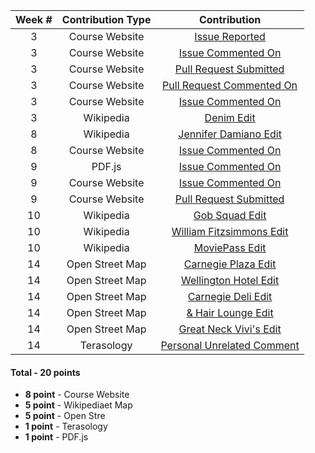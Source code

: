 | **Week #** | **Contribution Type** | **Contribution** |
|:----------:|:-----------------:|:---------------------:|
|     3      |  Course Website   |[Issue Reported](https://github.com/joannakl/cs480_s18/issues/5)|
|     3      |  Course Website   |[Issue Commented On](https://github.com/joannakl/cs480_s18/issues/8)|
|     3      |  Course Website   |[Pull Request Submitted](https://github.com/joannakl/cs480_s18/pull/54)|
|     3      |  Course Website   |[Pull Request Commented On](https://github.com/joannakl/cs480_s18/pull/53)|
|     3      |  Course Website   |[Issue Commented On](https://github.com/joannakl/cs480_s18/issues/15)|
|     3      |     Wikipedia     | [Denim Edit](https://en.wikipedia.org/w/index.php?title=Denim&diff=prev&oldid=825171031)|
|     8      |     Wikipedia     | [Jennifer Damiano Edit](https://en.wikipedia.org/w/index.php?title=Jennifer_Damiano&diff=prev&oldid=830101605)|
|     8      |  Course Website   |[Issue Commented On](https://github.com/joannakl/cs480_s18/issues/94)|
|     9      |       PDF.js      |[Issue Commented On](https://github.com/mozilla/pdf.js/issues/9570)|
|     9      |  Course Website   |[Issue Commented On](https://github.com/joannakl/cs480_s18/issues/97)|
|     9      |  Course Website   |[Pull Request Submitted](https://github.com/joannakl/cs480_s18/pull/94)| 
|     10     |     Wikipedia     |[Gob Squad Edit](https://en.wikipedia.org/w/index.php?title=Gob_Squad&diff=prev&oldid=834312727)| 
|     10     |     Wikipedia     |[William Fitzsimmons Edit](https://en.wikipedia.org/w/index.php?title=William_Fitzsimmons_(musician)&diff=prev&oldid=834325360)| 
|     10     |     Wikipedia     |[MoviePass Edit](https://en.wikipedia.org/w/index.php?title=MoviePass&diff=prev&oldid=834421512)|
|     14     |  Open Street Map  |[Carnegie Plaza Edit](https://www.openstreetmap.org/changeset/58572248#map=16/40.7662/-73.9837)|
|     14     |  Open Street Map  |[Wellington Hotel Edit](https://www.openstreetmap.org/changeset/58572300)|
|     14     |  Open Street Map  |[Carnegie Deli Edit](https://www.openstreetmap.org/node/3481502324)|
|     14     |  Open Street Map  |[& Hair Lounge Edit](https://www.openstreetmap.org/changeset/58572444)|
|     14     |  Open Street Map  |[Great Neck Vivi's Edit](https://www.openstreetmap.org/changeset/58572528)|
|     14     |    Terasology     |[Personal Unrelated Comment](https://github.com/MovingBlocks/Terasology/issues/2406#issuecomment-386846801)|

#### Total - 20 points
- **8 point** - Course Website
- **5 point** - Wikipediaet Map
- **5 point** - Open Stre
- **1 point** - Terasology
- **1 point** - PDF.js
